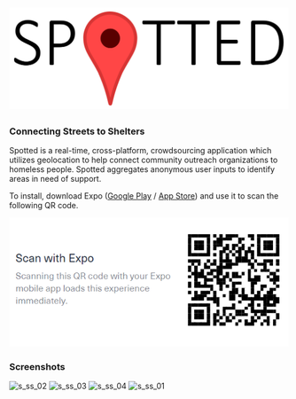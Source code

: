 # ![Spotted](https://github.com/CBSkarmory/Spotted/blob/master/assets/icons/spotted.PNG)

### Connecting Streets to Shelters

Spotted is a real-time, cross-platform, crowdsourcing application which utilizes geolocation to help connect community 
outreach organizations to homeless people. Spotted aggregates anonymous user inputs to identify areas in need of support.

To install, download Expo ([Google Play](https://play.google.com/store/apps/details?id=host.exp.exponent) /
[App Store](https://www.apple.com/us/search/expo)) and use it to scan the following QR code.

![Spotted QR](https://github.com/CBSkarmory/Spotted/blob/master/assets/Spotted%20QR.PNG)


### Screenshots
![s_ss_02](https://user-images.githubusercontent.com/26392939/30517006-3f3159de-9b1e-11e7-9779-3ee4fe17b582.png)
![s_ss_03](https://user-images.githubusercontent.com/26392939/30517010-49739df8-9b1e-11e7-850a-d0452f1ecfc0.png)
![s_ss_04](https://user-images.githubusercontent.com/26392939/30517014-50de84ea-9b1e-11e7-9d84-1f91a17fcc63.png)
![s_ss_01](https://user-images.githubusercontent.com/26392939/30520874-1b9049a2-9b84-11e7-9b3d-368b74bf89c7.png)
